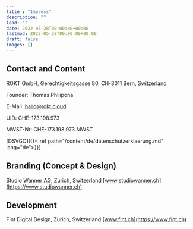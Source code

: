 ```yaml
---
title : "Impress"
description: ""
lead: ""
date: 2022-05-28T00:00:00+00:00
lastmod: 2022-05-28T00:00:00+00:00
draft: false
images: []
---
```


## Contact and Content

ROKT GmbH, Gerechtigkeitsgasse 80, CH-3011 Bern, Switzerland

Founder: Thomas Philipona

E-Mail: [hallo@rokt.cloud](mailto:hallo@rokt.cloud)


UID: CHE-173.198.973

MWST-Nr: CHE-173.198.973 MWST

[DSVGO]({{< ref path="/content/de/datenschutzerklaerung.md" lang="de">}})

## Branding (Concept & Design)

Studio Wanner AG, Zurich, Switzerland
[www.studiowanner.ch](https://www.studiowanner.ch)

## Development

Fint Digital Design, Zurich, Switzerland
[www.fint.ch](https://www.fint.ch)

